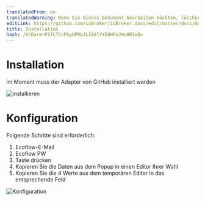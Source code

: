 ```yaml
---
translatedFrom: en
translatedWarning: Wenn Sie dieses Dokument bearbeiten möchten, löschen Sie bitte das Feld "translationsFrom". Andernfalls wird dieses Dokument automatisch erneut übersetzt
editLink: https://github.com/ioBroker/ioBroker.docs/edit/master/docs/de/adapterref/iobroker.ecoflow-mqtt/doc/en/installation.md
title: Installation
hash: /khDarmrP17LTCnFhyGPRbJLI04lYYE8HFoJHoHRIwQ=
---
```

# Installation
im Moment muss der Adapter von GitHub installiert werden

![installieren](../../../../../en/adapterref/iobroker.ecoflow-mqtt/doc/en/install.png)

# Konfiguration
Folgende Schritte sind erforderlich:

1. Ecoflow-E-Mail
2. Ecoflow PW
3. Taste drücken
4. Kopieren Sie die Daten aus dem Popup in einen Editor Ihrer Wahl
5. Kopieren Sie die 4 Werte aus dem temporären Editor in das entsprechende Feld

![Konfiguration](../../../../../en/adapterref/iobroker.ecoflow-mqtt/doc/en/config.png)